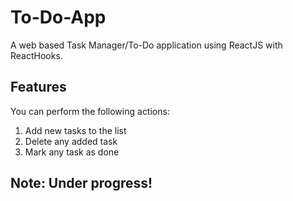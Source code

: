 
# To-Do-App

A web based Task Manager/To-Do application using ReactJS with ReactHooks.

## Features
You can perform the following actions:

 1.  Add new tasks to the list
 2.  Delete any added task
 3. Mark any task as done 

## Note: Under progress!